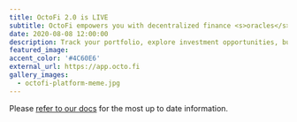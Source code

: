 ```yaml
---
title: OctoFi 2.0 is LIVE
subtitle: OctoFi empowers you with decentralized finance <s>oracles</s> tentacles — <a href="https://app.octo.fi" target="_blank">app.octo.fi</a>
date: 2020-08-08 12:00:00
description: Track your portfolio, explore investment opportunities, buy and sell directly, participate in governance, and so much more from one location!
featured_image: 
accent_color: '#4C60E6'
external_url: https://app.octo.fi
gallery_images:
  - octofi-platform-meme.jpg
---
```


Please [refer to our docs](https://docs.octo.fi) for the most up to date information.
